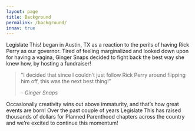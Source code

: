 ```yaml
---
layout: page
title: Background
permalink: /background/
innav: true
---
```


Legislate This! began in Austin, TX as a reaction to the perils of having Rick Perry as our governor. Tired of feeling marginalized and looked down upon for having a vagina, Ginger Snaps decided to fight back the best way she knew how, by hosting a fundraiser!

<blockquote>
  <p>"I decided that since I couldn’t just follow Rick Perry around flipping him off, this was the next best thing!"</p>
  <cite>- Ginger Snaps</cite>
</blockquote>

Occasionally creativity wins out above immaturity, and that’s how great events are born! Over the past couple of years Legislate This has raised thousands of dollars for Planned Parenthood chapters across the country and we’re excited to continue this momentum!